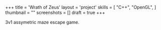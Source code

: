 +++
title = 'Wrath of Zeus'
layout = 'project'
skills = [
    "C++",
    "OpenGL",
]
thumbnail = ""
screenshots = []
draft = true
+++

3v1 assymetric maze escape game.
